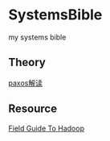 # SystemsBible
my systems bible


## Theory

[paxos解读](http://drmingdrmer.github.io/tech/distributed/2015/11/11/paxos-slide.html)

## Resource

[Field Guide To Hadoop](http://www.allitebooks.com/field-guide-to-hadoop/)
